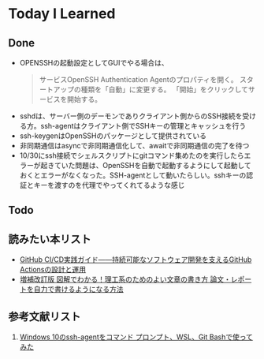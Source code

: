 # Today I Learned

## Done
- OPENSSHの起動設定としてGUIでやる場合は、
  > サービスOpenSSH Authentication Agentのプロパティを開く。
スタートアップの種類を「自動」に変更する。
「開始」をクリックしてサービスを開始する。
- sshdは、サーバー側のデーモンでありクライアント側からのSSH接続を受ける方。ssh-agentはクライアント側でSSHキーの管理とキャッシュを行う
- ssh-keygenはOpenSSHのパッケージとして提供されている
- 非同期通信はasyncで非同期通信化して、awaitで非同期通信の完了を待つ
- 10/30にssh接続でシェルスクリプトにgitコマンド集めたのを実行したらエラーが起きていた問題は、OpenSSHを自動で起動するようにして起動しておくとエラーがなくなった。SSH-agentとして動いたらしい。sshキーの認証とキーを渡すのを代理でやってくれてるような感じ

## Todo

## 読みたい本リスト
- [GitHub CI/CD実践ガイド――持続可能なソフトウェア開発を支えるGitHub Actionsの設計と運用](https://www.amazon.co.jp/GitHub-CI-CD%E5%AE%9F%E8%B7%B5%E3%82%AC%E3%82%A4%E3%83%89%E2%80%95%E2%80%95%E6%8C%81%E7%B6%9A%E5%8F%AF%E8%83%BD%E3%81%AA%E3%82%BD%E3%83%95%E3%83%88%E3%82%A6%E3%82%A7%E3%82%A2%E9%96%8B%E7%99%BA%E3%82%92%E6%94%AF%E3%81%88%E3%82%8BGitHub-Actions%E3%81%AE%E8%A8%AD%E8%A8%88%E3%81%A8%E9%81%8B%E7%94%A8-%E3%82%A8%E3%83%B3%E3%82%B8%E3%83%8B%E3%82%A2%E9%81%B8%E6%9B%B8/dp/4297141736/ref=sr_1_1?__mk_ja_JP=%E3%82%AB%E3%82%BF%E3%82%AB%E3%83%8A&sr=8-1)
- [増補改訂版 図解でわかる！理工系のためのよい文章の書き方 論文・レポートを自力で書けるようになる方法](https://www.amazon.co.jp/dp/4798186775?psc=1)

## 参考文献リスト
1. [Windows 10のssh-agentをコマンド プロンプト、WSL、Git Bashで使ってみた](https://qiita.com/q1701/items/3cdc2d7ef7a3539f351d)